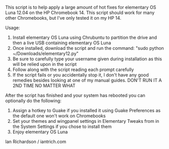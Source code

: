 This script is to help apply a large amount of hot fixes for elementary OS Luna 12.04 on the HP Chromebook 14. This script should work for many other Chromebooks, but I've only tested it on my HP 14. 

Usage:
1. Install elementary OS Luna using Chrubuntu to partition the drive and then a live USB containing elementary OS Luna
2. Once installed, download the script and run the command: "sudo python ~/Downloads/elementary12.py"
3. Be sure to carefully type your username given during installation as this will be relied upon in the script
4. Follow along with the script reading each prompt carefully
5. If the script fails or you accidentally stop it, I don't have any good remedies besides looking at one of my manual guides. DON'T RUN IT A 2ND TIME NO MATTER WHAT

After the script has finished and your system has rebooted you can optionally do the following:
1. Assign a hotkey to Guake if you installed it using Guake Preferences as the default one won't work on Chromebooks
2. Set your themes and wingpanel settings in Elementary Tweaks from in the System Settings if you chose to install them
3. Enjoy elementary OS Luna

Ian Richardson / iantrich.com
